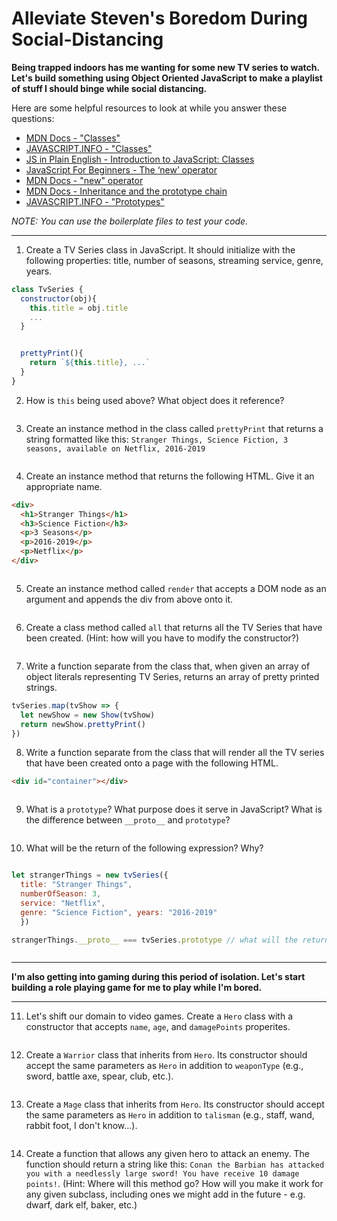 # Alleviate Steven's Boredom During Social-Distancing

**Being trapped indoors has me wanting for some new TV series to watch. Let's build something using Object Oriented JavaScript to make a playlist of stuff I should binge while social distancing.**

Here are some helpful resources to look at while you answer these questions:
* [MDN Docs - "Classes"](https://developer.mozilla.org/en-US/docs/Web/JavaScript/Reference/Classes)
* [JAVASCRIPT.INFO - "Classes"](https://javascript.info/classes)
* [JS in Plain English - Introduction to JavaScript: Classes](https://medium.com/javascript-in-plain-english/introduction-to-javascript-classes-26010eabd6eb)
* [JavaScript For Beginners - The ‘new’ operator](https://codeburst.io/javascript-for-beginners-the-new-operator-cee35beb669e)
* [MDN Docs - "new" operator](https://developer.mozilla.org/en-US/docs/Web/JavaScript/Reference/Operators/new)
* [MDN Docs - Inheritance and the prototype chain](https://developer.mozilla.org/en-US/docs/Web/JavaScript/Inheritance_and_the_prototype_chain)
* [JAVASCRIPT.INFO - "Prototypes"](https://javascript.info/prototypes)


*NOTE: You can use the boilerplate files to test your code.*

---

1. Create a TV Series class in JavaScript. It should initialize with the following properties: title, number of seasons, streaming service, genre, years.

```javascript
class TvSeries {
  constructor(obj){
    this.title = obj.title
    ...
  }


  prettyPrint(){
    return `${this.title}, ...`
  }
}

```

2. How is `this` being used above? What object does it reference?

```

```

3. Create an instance method in the class called `prettyPrint` that returns a string formatted like this: `Stranger Things, Science Fiction, 3 seasons, available on Netflix, 2016-2019`

```javascript

```

4. Create an instance method that returns the following HTML. Give it an appropriate name.

```html
<div>
  <h1>Stranger Things</h1>
  <h3>Science Fiction</h3>
  <p>3 Seasons</p>
  <p>2016-2019</p>
  <p>Netflix</p>
</div>
```

```javascript


```

5. Create an instance method called `render` that accepts a DOM node as an argument and appends the div from above onto it.

```javascript


```

6. Create a class method called `all` that returns all the TV Series that have been created. (Hint: how will you have to modify the constructor?)

```javascript

```

7. Write a function separate from the class that, when given an array of object literals representing TV Series, returns an array of pretty printed strings.

```javascript
tvSeries.map(tvShow => {
  let newShow = new Show(tvShow)
  return newShow.prettyPrint()
})
```

8. Write a function separate from the class that will render all the TV series that have been created onto a page with the following HTML.

```html
<div id="container"></div>
```

```javascript

```

9. What is a `prototype`? What purpose does it serve in JavaScript? What is the difference between `__proto__` and `prototype`?

```

```

10. What will be the return of the following expression? Why? 

```javascript

let strangerThings = new tvSeries({
  title: "Stranger Things", 
  numberOfSeason: 3, 
  service: "Netflix", 
  genre: "Science Fiction", years: "2016-2019"
  })

strangerThings.__proto__ === tvSeries.prototype // what will the return of this expression be?
```

```

```

---

**I'm also getting into gaming during this period of isolation. Let's start building a role playing game for me to play while I'm bored.**

---

11. Let's shift our domain to video games. Create a `Hero` class with a constructor that accepts `name`, `age`, and `damagePoints` properites. 

```javascript


```

12. Create a `Warrior` class that inherits from `Hero`. Its constructor should accept the same parameters as `Hero` in addition to `weaponType` (e.g., sword, battle axe, spear, club, etc.).

```javascript

```

13. Create a `Mage` class that inherits from `Hero`. Its constructor should accept the same parameters as `Hero` in addition to `talisman` (e.g., staff, wand, rabbit foot, I don't know...).

```jasvascript

```

14. Create a function that allows any given hero to attack an enemy. The function should return a string like this: `Conan the Barbian has attacked you with a needlessly large sword! You have receive 10 damage points!`. (Hint: Where will this method go? How will you make it work for any given subclass, including ones we might add in the future - e.g. dwarf, dark elf, baker, etc.)

```javascript

```